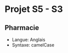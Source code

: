 <div>
    <div>
        <h1>Projet S5 - S3</h1>
        <h2>Pharmacie</h2>
    </div>
    <div>
        <ul>
            <li>Langue: Anglais</li>
            <li>Syntaxe: camelCase</li>
        </ul>
    </div>
</div>

